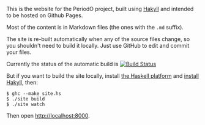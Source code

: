 This is the website for the PeriodO project, built using
[Hakyll](http://jaspervdj.be/hakyll/) and intended to be hosted on
Github Pages.

Most of the content is in Markdown files (the ones with the `.md`
suffix).

The site is re-built automatically when any of the source files
change, so you shouldn't need to build it locally. Just use GitHub to
edit and commit your files.

Currently the status of the automatic build is [![Build
Status](https://travis-ci.org/periodo/periodo.github.io.svg?branch=source)](https://travis-ci.org/periodo/periodo.github.io)

But if you want to build the site locally, install [the Haskell
platform](http://www.haskell.org/platform/) and [install
Hakyll](http://jaspervdj.be/hakyll/tutorials/01-installation.html),
then:

```
$ ghc --make site.hs
$ ./site build
$ ./site watch
```

Then open <http://localhost:8000>.
